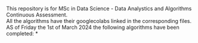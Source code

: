 This repository is for MSc in Data Science - Data Analystics and Algorithms Continuous Assessment.  
All the algorithms have their googlecolabs linked in the corresponding files.  
AS of Friday the 1st of March 2024 the following algorithms have been completed:
* 
